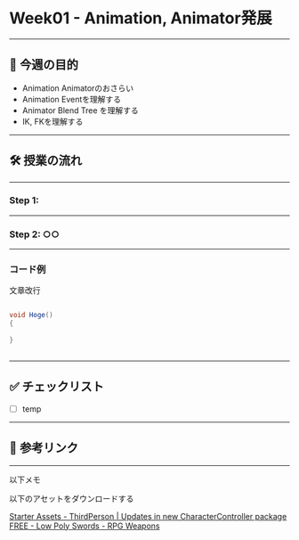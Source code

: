 #  Week01 - Animation, Animator発展

---

## 🎯 今週の目的

- Animation Animatorのおさらい
- Animation Eventを理解する 
- Animator Blend Tree を理解する
- IK, FKを理解する

---

## 🛠 授業の流れ

---

###  Step 1: 

---

### Step 2: ○○


---

### コード例

文章改行<br>

```csharp

void Hoge()
{
    
}
   
```

---

## ✅ チェックリスト

- [ ] temp

---

## 🔗 参考リンク



---


以下メモ<br>

以下のアセットをダウンロードする


[Starter Assets - ThirdPerson | Updates in new CharacterController package](https://assetstore.unity.com/packages/essentials/starter-assets-thirdperson-updates-in-new-charactercontroller-pa-196526)<br>
[FREE - Low Poly Swords - RPG Weapons](https://assetstore.unity.com/packages/3d/props/weapons/free-low-poly-swords-rpg-weapons-198166)





